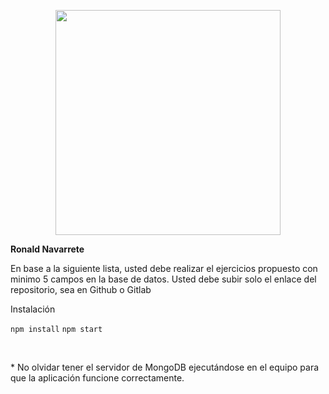 <p align="center">
  <a href="http://nestjs.com/" target="blank"><img src="https://admisionuniandes.edu.ec/wp-content/uploads/2020/07/logo-azul-uniandes.png" width="360"/></a>
</p>

<p><b>Ronald Navarrete</b></p>
<p>En base a la siguiente lista, usted debe realizar el ejercicios propuesto con minimo 5 campos en la base de datos.
Usted debe subir solo el enlace del repositorio, sea en Github o Gitlab </p>

<p>Instalación</p>

<code>npm install</code>
<code>npm start</code>

<br>
<p>* No olvidar tener el servidor de MongoDB ejecutándose en el equipo para que la aplicación funcione correctamente.</p>
